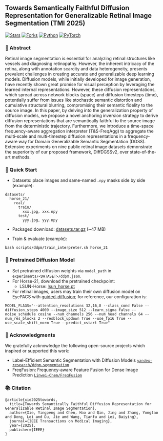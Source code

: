## Towards Semantically Faithful Diffusion Representation for Generalizable Retinal Image Segmentation (TMI 2025)

[![Stars](https://img.shields.io/github/stars/Xyporz/DiffDGSSv2?style=flat-square)](https://github.com/Xyporz/DiffDGSSv2)
[![Forks](https://img.shields.io/github/forks/Xyporz/DiffDGSSv2?style=flat-square)](https://github.com/Xyporz/DiffDGSSv2/fork)
[![Python](https://img.shields.io/badge/Python-3.8%2B-blue?style=flat-square)](https://www.python.org)
[![PyTorch](https://img.shields.io/badge/PyTorch-%20-orange?style=flat-square)](https://pytorch.org)

### 📄 Abstract
Retinal image segmentation is essential for analyzing retinal structures like vessels and diagnosing retinopathy. However, the inherent intricacy of the retina, along with annotation scarcity and data heterogeneity, presents prevalent challenges in creating accurate and generalizable deep learning models. Diffusion models, while initially developed for image generation, have recently shown great promise for visual perception by leveraging the learned internal representations. However, these diffusion representations, which spread across network blocks (space) and diffusion timesteps (time), potentially suffer from issues like stochastic semantic distortion and cumulative structural blurring, compromising their semantic fidelity to the source image. In this paper, by delving into the generalization property of diffusion models, we propose a novel anchoring inversion strategy to derive diffusion representations that are semantically faithful to the source image from the deterministic trajectory. Furthermore, we introduce a time-space frequency-aware aggregation interpreter (T&S-FreqAgg) to aggregate the multi-scale and multi-timestep diffusion representations in a frequency-aware way for Domain Generalizable Semantic Segmentation (DGSS). Extensive experiments on nine public retinal image datasets demonstrate the superiority of our proposed framework, DiffDGSSv2, over state-of-the-art methods.

### 🚀 Quick Start
- Datasets: place images and same-named `.npy` masks side by side (example):
```
datasets/
  horse_21/
    real/
      train/
        xxx.jpg, xxx.npy
      test/
        yyy.jpg, yyy.npy
```
- Packaged download: [datasets.tar.gz](https://storage.yandexcloud.net/yandex-research/ddpm-segmentation/datasets.tar.gz) (~47 MB)
 
- Train & evaluate (example):
```
bash scripts/ddpm/train_interpreter.sh horse_21
```

### 🧠 Pretrained Diffusion Model

- Set pretrained diffusion weights via `model_path` in `experiments/<DATASET>/ddpm.json`.
- For Horse-21, download the pretrained checkpoint:
  - LSUN-Horse: [lsun_horse.pt](https://openaipublic.blob.core.windows.net/diffusion/jul-2021/lsun_horse.pt)
- For retinal images, users may train their own diffusion model on EyePACS with [guided-diffusion](https://github.com/openai/guided-diffusion); for reference, our configuration is:
```
MODEL_FLAGS="--attention_resolutions 32,16,8 --class_cond False --diffusion_steps 4000 --image_size 512 --learn_sigma False --noise_schedule cosine --num_channels 256 --num_head_channels 64 --num_res_blocks 2 --resblock_updown True --use_fp16 True --use_scale_shift_norm True --predict_xstart True"
```

### 🙏 Acknowledgments

We gratefully acknowledge the following open-source projects which inspired or supported this work:

- Label-Efficient Semantic Segmentation with Diffusion Models [`yandex-research/ddpm-segmentation`](https://github.com/yandex-research/ddpm-segmentation)
- FreqFusion: Frequency-aware Feature Fusion for Dense Image Prediction [`Linwei-Chen/FreqFusion`](https://github.com/Linwei-Chen/FreqFusion)

### 📚 Citation
```
@article{xie2025towards,
  title={Towards Semantically Faithful Diffusion Representation for Generalizable Retinal Image Segmentation},
  author={Xie, Yingpeng and Chen, Hao and Qin, Jing and Zhang, Yongtao and Dong, Lei and Du, Jie and Wang, Tianfu and Lei, Baiying},
  journal={IEEE Transactions on Medical Imaging},
  year={2025},
  publisher={IEEE}
}
```

